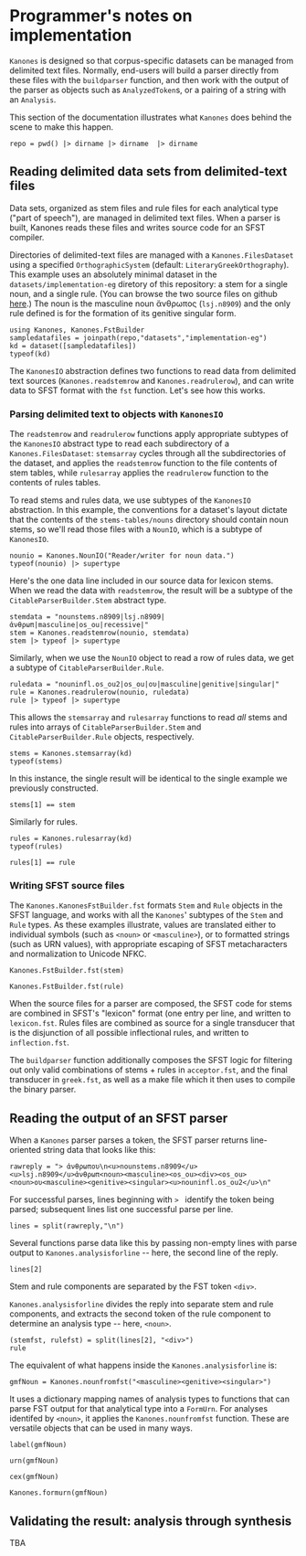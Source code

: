 # Programmer's notes on implementation

`Kanones` is designed so that corpus-specific datasets can be managed from delimited text files.  Normally, end-users will build a parser directly from these files with the `buildparser` function, and then work with the output of the parser as objects such as `AnalyzedToken`s, or a pairing of a string with an `Analysis`.


This section of the documentation illustrates what `Kanones` does behind the scene to make this happen.


```@setup impleg
repo = pwd() |> dirname |> dirname  |> dirname
```



## Reading delimited data sets from delimited-text files

Data sets, organized as stem files and rule files for each analytical type ("part of speech"), are managed in delimited text files.  When a parser is built, Kanones reads these files and writes source code for an SFST compiler.  


Directories of delimited-text files are managed with a `Kanones.FilesDataset` using a specified `OrthographicSystem` (default: `LiteraryGreekOrthography`).  This example uses an absolutely minimal dataset in the `datasets/implementation-eg` diretory of this repository: a stem for a single noun, and a single rule. 
(You can browse the two source files on github [here](https://github.com/neelsmith/Kanones.jl/tree/dev/datasets/implementation-eg).)  The noun is the masculine noun ἄνθρωπος (`lsj.n8909`) and the only rule defined is for the formation of its genitive singular form.


```@example impleg
using Kanones, Kanones.FstBuilder
sampledatafiles = joinpath(repo,"datasets","implementation-eg")
kd = dataset([sampledatafiles])
typeof(kd)
```


The `KanonesIO` abstraction defines two functions to read data from delimited text sources (`Kanones.readstemrow` and `Kanones.readrulerow`), and can write data to SFST format with the `fst` function.  Let's see how this works.






### Parsing delimited text to objects with `KanonesIO`

The `readstemrow` and `readrulerow` functions apply appropriate subtypes of the `KanonesIO` abstract type to read each subdirectory of a `Kanones.FilesDataset`:  `stemsarray` cycles through all the subdirectories of the dataset, and applies  the `readstemrow` function to the file contents of stem tables, while `rulesarray`  applies the `readrulerow` function to the contents of rules tables.  

To read stems and rules data, we use subtypes of the `KanonesIO` abstraction.  In this example, the conventions for a dataset's layout dictate that the contents of the `stems-tables/nouns` directory should contain noun stems, so we'll read those files with a `NounIO`, which is a subtype of `KanonesIO`.

```@example impleg
nounio = Kanones.NounIO("Reader/writer for noun data.")
typeof(nounio) |> supertype
```

Here's the one data line included in our source data for lexicon stems.  When we read the data with `readstemrow`, the result will be a subtype of the `CitableParserBuilder.Stem` abstract type.

```@example impleg
stemdata = "nounstems.n8909|lsj.n8909|ἀνθρωπ|masculine|os_ou|recessive|"
stem = Kanones.readstemrow(nounio, stemdata)
stem |> typeof |> supertype
```

Similarly, when we use the `NounIO` object to read a row of rules data, we get a subtype of `CitableParserBuilder.Rule`. 

```@example impleg
ruledata = "nouninfl.os_ou2|os_ou|ου|masculine|genitive|singular|"
rule = Kanones.readrulerow(nounio, ruledata)
rule |> typeof |> supertype
```
This allows the `stemsarray` and `rulesarray` functions to read *all* stems and rules into arrays of `CitableParserBuilder.Stem` and `CitableParserBuilder.Rule` objects, respectively.


```@example impleg
stems = Kanones.stemsarray(kd)
typeof(stems)
```

In this instance, the single result  will be identical to the single example we previously constructed.


```@example impleg
stems[1] == stem
```

Similarly for rules.

```@example impleg
rules = Kanones.rulesarray(kd)
typeof(rules)
```



```@example impleg
rules[1] == rule
```



### Writing SFST source files

The `Kanones.KanonesFstBuilder.fst` formats `Stem` and `Rule` objects in the SFST language, and works with all the `Kanones`' subtypes of the `Stem` and `Rule` types.  As these examples illustrate, values are translated either to individual symbols (such as `<noun>` or `<masculine>`), or to formatted strings (such as URN values), with appropriate escaping of SFST metacharacters and normalization to Unicode NFKC.


```@example impleg
Kanones.FstBuilder.fst(stem)
```

```@example impleg
Kanones.FstBuilder.fst(rule)
```

When the source files for a parser are composed, the SFST code for stems are combined in SFST's "lexicon" format (one entry per line, and written to `lexicon.fst`. Rules files are combined as source for a single transducer that is the disjunction of all possible inflectional rules, and written to `inflection.fst`.  


The `buildparser` function additionally composes the SFST logic for filtering out only valid combinations of stems + rules in `acceptor.fst`, and the final transducer in `greek.fst`, as well as a make file which it then uses to compile the binary parser.

## Reading the output of an SFST parser

When a `Kanones` parser parses a token, the SFST parser returns line-oriented string data that looks like this:


```@example impleg
rawreply = "> ἀνθρωπου\n<u>nounstems.n8909</u><u>lsj.n8909</u>ἀνθρωπ<noun><masculine><os_ou><div><os_ou><noun>ου<masculine><genitive><singular><u>nouninfl.os_ou2</u>\n"
```

For successful parses, lines beginning with `> ` identify the token being parsed; subsequent lines list one successful parse per line.

```@example impleg
lines = split(rawreply,"\n")
```

Several functions parse data like this by passing non-empty lines with parse output to `Kanones.analysisforline` -- here, the second line of the reply.

```@example impleg
lines[2]
```

Stem and rule components are separated by the FST token `<div>`.  

`Kanones.analysisforline` divides the reply into separate stem and rule components, and extracts the second token of the rule component to determine an analysis type -- here, `<noun>`.

```@example impleg
(stemfst, rulefst) = split(lines[2], "<div>")
rule
```

The equivalent of what happens inside the `Kanones.analysisforline` is:


```@example impleg
gmfNoun = Kanones.nounfromfst("<masculine><genitive><singular>")
```

It uses a dictionary mapping names of analysis types to functions that can parse FST output for that analytical type into a `FormUrn`.  For analyses identifed by `<noun>`, it applies the `Kanones.nounfromfst` function.  These are versatile objects that can be used in many ways.


```@example impleg
label(gmfNoun)
```

```@example impleg
urn(gmfNoun)
```

```@example impleg
cex(gmfNoun)
```

```@example impleg
Kanones.formurn(gmfNoun)
```

## Validating the result: analysis through synthesis

TBA